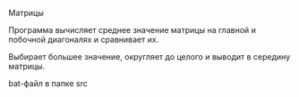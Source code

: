Матрицы

Программа вычисляет среднее значение матрицы на главной и побочной диагоналях и сравнивает их.

Выбирает большее значение, округляет до целого и выводит в середину матрицы.

bat-файл в папке src
